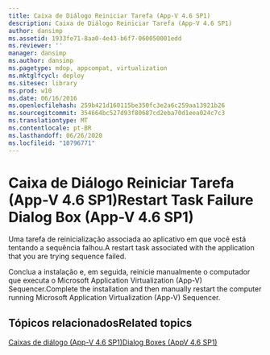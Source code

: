 ```yaml
---
title: Caixa de Diálogo Reiniciar Tarefa (App-V 4.6 SP1)
description: Caixa de Diálogo Reiniciar Tarefa (App-V 4.6 SP1)
author: dansimp
ms.assetid: 1933fe71-8aa0-4e43-b6f7-060050001edd
ms.reviewer: ''
manager: dansimp
ms.author: dansimp
ms.pagetype: mdop, appcompat, virtualization
ms.mktglfcycl: deploy
ms.sitesec: library
ms.prod: w10
ms.date: 06/16/2016
ms.openlocfilehash: 259b421d160115be350fc3e2a6c259aa13921b26
ms.sourcegitcommit: 354664bc527d93f80687cd2eba70d1eea024c7c3
ms.translationtype: MT
ms.contentlocale: pt-BR
ms.lasthandoff: 06/26/2020
ms.locfileid: "10796771"
---
```

# <span data-ttu-id="0bcab-103">Caixa de Diálogo Reiniciar Tarefa (App-V 4.6 SP1)</span><span class="sxs-lookup"><span data-stu-id="0bcab-103">Restart Task Failure Dialog Box (App-V 4.6 SP1)</span></span>


<span data-ttu-id="0bcab-104">Uma tarefa de reinicialização associada ao aplicativo em que você está tentando a sequência falhou.</span><span class="sxs-lookup"><span data-stu-id="0bcab-104">A restart task associated with the application that you are trying sequence failed.</span></span>

<span data-ttu-id="0bcab-105">Conclua a instalação e, em seguida, reinicie manualmente o computador que executa o Microsoft Application Virtualization (App-V) Sequencer.</span><span class="sxs-lookup"><span data-stu-id="0bcab-105">Complete the installation and then manually restart the computer running Microsoft Application Virtualization (App-V) Sequencer.</span></span>

## <span data-ttu-id="0bcab-106">Tópicos relacionados</span><span class="sxs-lookup"><span data-stu-id="0bcab-106">Related topics</span></span>


[<span data-ttu-id="0bcab-107">Caixas de diálogo (App-V 4.6 SP1)</span><span class="sxs-lookup"><span data-stu-id="0bcab-107">Dialog Boxes (AppV 4.6 SP1)</span></span>](dialog-boxes--appv-46-sp1-.md)

 

 





